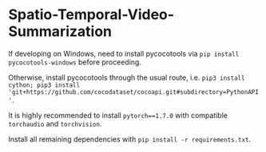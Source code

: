 # Spatio-Temporal-Video-Summarization

If developing on Windows, need to install pycocotools via `pip install pycocotools-windows` before proceeding. 

Otherwise, install pycocotools through the usual route, i.e. `pip3 install cython; pip3 install 'git+https://github.com/cocodataset/cocoapi.git#subdirectory=PythonAPI'`.

It is highly recommended to install `pytorch==1.7.0` with compatible `torchaudio` and `torchvision`.

Install all remaining dependencies with `pip install -r requirements.txt`.
